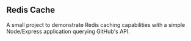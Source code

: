 ## Redis Cache
A small project to demonstrate Redis caching capabilities with a simple Node/Express application querying GitHub's API.